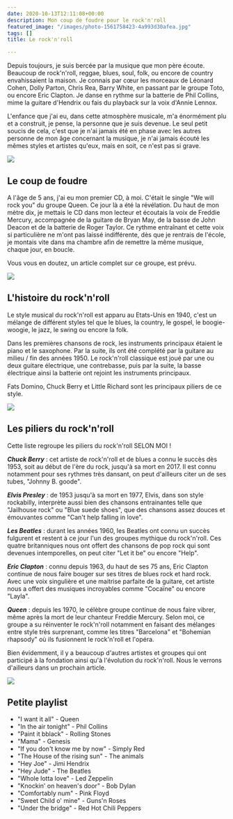 ```yaml
---
date: 2020-10-13T12:11:08+00:00
description: Mon coup de foudre pour le rock'n'roll
featured_image: "/images/photo-1561758423-4a993d30afea.jpg"
tags: []
title: Le rock'n'roll

---
```

Depuis toujours, je suis bercée par la musique que mon père écoute. Beaucoup de rock'n'roll, reggae, blues, soul, folk, ou encore de country envahissaient la maison. Je connais par cœur les morceaux de Léonard Cohen, Dolly Parton, Chris Rea, Barry White, en passant par le groupe Toto, ou encore Eric Clapton. Je danse en rythme sur la batterie de Phil Collins, mime la guitare d'Hendrix ou fais du playback sur la voix d'Annie Lennox.

L'enfance que j'ai eu, dans cette atmosphère musicale, m'a énormément plu et a construit, je pense, la personne que je suis devenue. Le seul petit soucis de cela, c'est que je n'ai jamais été en phase avec les autres personne de mon âge concernant la musique, je n'ai jamais écouté les mêmes styles et artistes qu'eux, mais en soit, ce n'est pas si grave.

![](/images/photo-1496293455970-f8581aae0e3b.jpg)

## Le coup de foudre

A l'âge de 5 ans, j'ai eu mon premier CD, à moi. C'était le single "We will rock you" du groupe Queen. Ce jour là a été la révélation. Du haut de mon mètre dix, je mettais le CD dans mon lecteur et écoutais la voix de Freddie Mercury, accompagnée de la guitare de Bryan May, de la basse de John Deacon et de la batterie de Roger Taylor. Ce rythme entraînant et cette voix si particulière ne m'ont pas laissé indifférente, dès que je rentrais de l'école, je montais vite dans ma chambre afin de remettre la même musique, chaque jour, en boucle.

Vous vous en doutez, un article complet sur ce groupe, est prévu.

![](/images/photo-1452639443105-5c82ffe4a1da.jpg)

## L'histoire du rock'n'roll

Le style musical du rock'n'roll est apparu au Etats-Unis en 1940, c'est un mélange de différent styles tel que le blues, la country, le gospel, le boogie-woogie, le jazz, le swing ou encore la folk.

Dans les premières chansons de rock, les instruments principaux étaient le piano et le saxophone. Par la suite, ils ont été complété par la guitare au milieu / fin des années 1950. Le rock'n'roll classique est joué par une ou deux guitare électrique, une contrebasse, puis par la suite, la basse électrique ainsi la batterie ont rejoint les instruments principaux.

Fats Domino, Chuck Berry et Little Richard sont les principaux piliers de ce style.

![](/images/photo-1519892300165-cb5542fb47c7.jpg)

## Les piliers du rock'n'roll

Cette liste regroupe les piliers du rock'n'roll SELON MOI !

**_Chuck Berry_** : cet artiste de rock'n'roll et de blues a connu le succès dès 1953, soit au début de l'ère du rock, jusqu'à sa mort en 2017. Il est connu notamment pour ses rythmes très dansant, on peut d'ailleurs citer un de ses tubes, "Johnny B. goode".

**_Elvis Presley_** : de 1953 jusqu'à sa mort en 1977, Elvis, dans son style rockabilly, interprète aussi bien des chansons entrainantes telle que "Jailhouse rock" ou "Blue suede shoes", que des chansons assez douces et émouvantes comme "Can't help falling in love".

**_Les Beatles_** : durant les années 1960, les Beatles ont connu un succès fulgurent et restent à ce jour l'un des groupes mythique du rock'n'roll. Ces quatre britanniques nous ont offert des chansons de pop rock qui sont devenues intemporelles, on peut citer "Let it be" ou encore "Help".

**_Eric Clapton_** : connu depuis 1963, du haut de ses 75 ans, Eric Clapton continue de nous faire bouger sur ses titres de blues rock et hard rock. Avec une voix singulière et une maitrise parfaite de la guitare, cet artiste nous a offert des musiques incroyables comme "Cocaïne" ou encore "Layla".

**_Queen_** : depuis les 1970, le célèbre groupe continue de nous faire vibrer, même après la mort de leur chanteur Freddie Mercury. Selon moi, ce groupe a su réinventer le rock'n'roll notamment en faisant des mélanges entre style très surprenant, comme les titres "Barcelona" et "Bohemian rhapsody" où ils fusionnent le rock'n'roll et l'opéra.

Bien évidemment, il y a beaucoup d'autres artistes et groupes qui ont participé à la fondation ainsi qu'à l'évolution du rock'n'roll. Nous le verrons d'ailleurs dans un prochain article. 

![](/images/photo-1577033111063-8345af47737d.jpg)

## Petite playlist

* "I want it all" - Queen
* "In the air tonight" - Phil Collins 
* "Paint it bblack" - Rolling Stones 
* "Mama" - Genesis
* "If you don't know me by now" - Simply Red
* "The House of the rising sun" - The animals
* "Hey Joe" - Jimi Hendrix
* "Hey Jude" - The Beatles
* "Whole  lotta love" - Led Zeppelin
* "Knockin' on heaven's door" - Bob Dylan 
* "Comfortably num" - Pink Floyd
* "Sweet Child o' mine" - Guns'n Roses
* "Under the bridge" - Red Hot Chili Peppers
